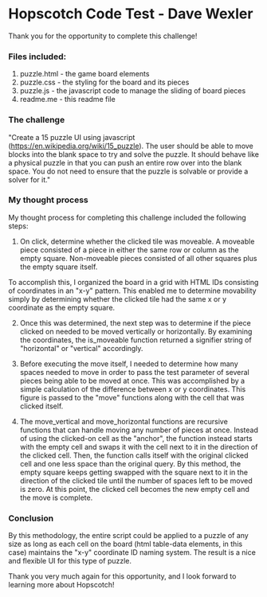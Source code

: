 # Hopscotch Code Test - Dave Wexler

Thank you for the opportunity to complete this challenge!

### Files included:

1. puzzle.html - the game board elements
2. puzzle.css - the styling for the board and its pieces
3. puzzle.js - the javascript code to manage the sliding of board pieces
4. readme.me - this readme file

### The challenge

"Create a 15 puzzle UI using javascript (https://en.wikipedia.org/wiki/15_puzzle). The user should be able to move blocks into the blank space to try and solve the puzzle. It should behave like a physical puzzle in that you can push an entire row over into the blank space. You do not need to ensure that the puzzle is solvable or provide a solver for it."

### My thought process

My thought process for completing this challenge included the following steps:

1. On click, determine whether the clicked tile was moveable. A moveable piece consisted of a piece in either the same row or column as the empty square. Non-moveable pieces consisted of all other squares plus the empty square itself.

To accomplish this, I organized the board in a grid with HTML IDs consisting of coordinates in an "x-y" pattern. This enabled me to determine movability simply by determining whether the clicked tile had the same x or y coordinate as the empty square.

2. Once this was determined, the next step was to determine if the piece clicked on needed to be moved vertically or horizontally. By examining the coordinates, the is_moveable function returned a signifier string of "horizontal" or "vertical" accordingly.

3. Before executing the move itself, I needed to determine how many spaces needed to move in order to pass the test parameter of several pieces being able to be moved at once. This was accomplished by a simple calculation of the difference between x or y coordinates. This figure is passed to the "move" functions along with the cell that was clicked itself.

4. The move_vertical and move_horizontal functions are recursive functions that can handle moving any number of pieces at once. Instead of using the clicked-on cell as the "anchor", the function instead starts with the empty cell and swaps it with the cell next to it in the direction of the clicked cell. Then, the function calls itself with the original clicked cell and one less space than the original query. By this method, the empty square keeps getting swapped with the square next to it in the direction of the clicked tile until the number of spaces left to be moved is zero. At this point, the clicked cell becomes the new empty cell and the move is complete.

### Conclusion

By this methodology, the entire script could be applied to a puzzle of any size as long as each cell on the board (html table-data elements, in this case) maintains the "x-y" coordinate ID naming system. The result is a nice and flexible UI for this type of puzzle.

Thank you very much again for this opportunity, and I look forward to learning more about Hopscotch!
